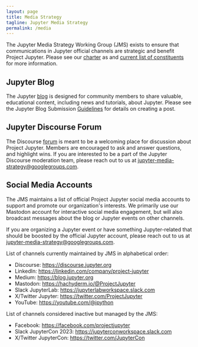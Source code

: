 ```yaml
---
layout: page
title: Media Strategy
tagline: Jupyter Media Strategy
permalink: /media
---
```


The Jupyter Media Strategy Working Group (JMS) exists to ensure that communications in Jupyter official channels are strategic and benefit Project Jupyter.  Please see our [charter](https://jupyter.org/governance/charters/MediaStrategyCharter.html) as and [current list of constituents](https://jupyter.org/governance/people.html#jupyter-media-strategy-working-group) for more information.

## Jupyter Blog
The Jupyter [blog](https://blog.jupyter.org) is designed for community members to share valuable, educational content, including news and tutorials, about Jupyter.  Please see the Jupyter Blog Submission [Guidelines](./blog_guidelines) for details on creating a post.

## Jupyter Discourse Forum 
The Discourse [forum](https://discourse.jupyter.org) is meant to be a welcoming place for discussion about Project Jupyter.  Members are encouraged to ask and answer questions, and highlight wins. If you are interested to be a part of the Jupyter Discourse moderation team, please reach out to us at jupyter-media-strategy@googlegroups.com.

## Social Media Accounts
The JMS maintains a list of official Project Jupyter social media accounts to support and promote our organization's interests.  We primarily use our Mastodon account for interactive social media engagement, but will also broadcast messages about the blog or Jupyter events on other channels. 

If you are organizing a Jupyter event or have something Jupyter-related that should be boosted by the official Jupyter account, please reach out to us at jupyter-media-strategy@googlegroups.com.

List of channels currently maintained by JMS in alphabetical order:

- Discourse: https://discourse.jupyter.org
- LinkedIn: https://linkedin.com/company/project-jupyter
- Medium: https://blog.jupyter.org
- Mastodon:  https://hachyderm.io/@ProjectJupyter
- Slack JupyterLab: https://jupyterlabworkspace.slack.com
- X/Twitter Jupyter: https://twitter.com/ProjectJupyter
- YouTube: https://youtube.com/@ipython

List of channels considered inactive but managed by the JMS:

- Facebook: https://facebook.com/projectjupyter
- Slack JupyterCon 2023: https://jupyterconworkspace.slack.com
- X/Twitter JupyterCon: https://twitter.com/JupyterCon
